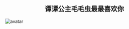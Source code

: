 ## <center>谭谭公主毛毛虫最最喜欢你<center/>

![avatar](http://pic26.photophoto.cn/20130314/0010023506995121_b.jpg)
